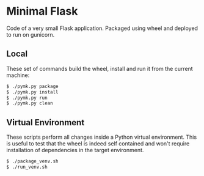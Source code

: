 # Minimal Flask

Code of a very small Flask application. Packaged using wheel and deployed to
run on gunicorn.

## Local

These set of commands build the wheel, install and run it from the current
machine:

```bash
$ ./pymk.py package
$ ./pymk.py install
$ ./pymk.py run
$ ./pymk.py clean
```

## Virtual Environment

These scripts perform all changes inside a Python virtual environment. This is
useful to test that the wheel is indeed self contained and won't require
installation of dependencies in the target environment.

```bash
$ ./package_venv.sh
$ ./run_venv.sh
```
